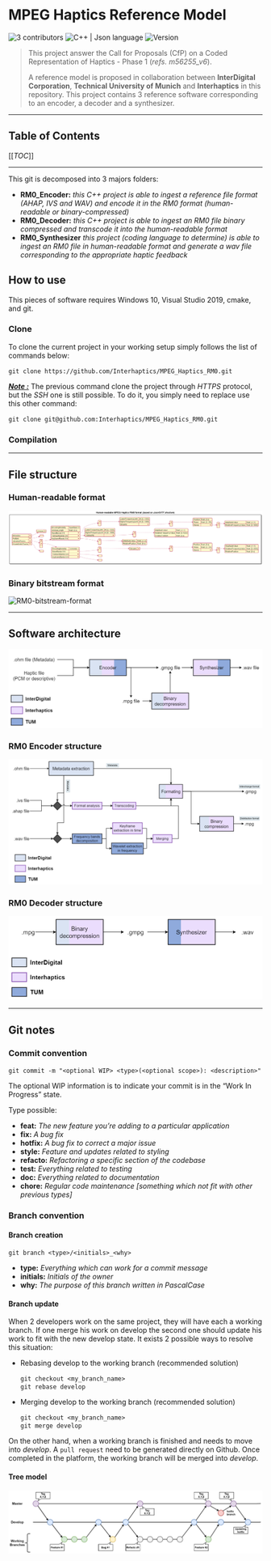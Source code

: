# MPEG Haptics Reference Model

![3 contributors](https://img.shields.io/badge/contributors-3-brightgreen.svg?style=flat-square)
![C++ | Json language](https://img.shields.io/badge/type-C++%20|%20glTF-blue.svg?style=flat-square)
![Version](https://img.shields.io/badge/version-RM0-blueviolet.svg?style=flat-square)


> This project answer the Call for Proposals (CfP) on a Coded Representation of Haptics - Phase 1 (*refs. m56255_v6*).
>
> A reference model is proposed in collaboration between **InterDigital Corporation**, **Technical University of Munich** and **Interhaptics** in this repository. This project contains 3 reference software corresponding to an encoder, a decoder and a synthesizer.

---

## Table of Contents

[[_TOC_]]

---

This git is decomposed into 3 majors folders:

+ **RM0_Encoder:** *this C++ project is able to ingest a reference file format (AHAP, IVS and WAV) and encode it in the RM0 format (human-readable or binary-compressed)*
+ **RM0_Decoder:** *this C++ project is able to ingest an RM0 file binary compressed and transcode it into the human-readable format*
+ **RM0_Synthesizer** *this project (coding language to determine) is able to ingest an RM0 file in human-readable format and generate a wav file corresponding to the appropriate haptic feedback*

## How to use

This pieces of software requires Windows 10, Visual Studio 2019, cmake, and git.

### Clone

To clone the current project in your working setup simply follows the list of commands below:

```shell
git clone https://github.com/Interhaptics/MPEG_Haptics_RM0.git
```

***<u>Note :</u>*** The previous command clone the project through *HTTPS* protocol, but the *SSH* one is still possible. To do it, you simply need to replace use this other command:

```shell
git clone git@github.com:Interhaptics/MPEG_Haptics_RM0.git
``` 

### Compilation

<!-- TODO

```shell

```

-->

---

## File structure

### Human-readable format

![RM0-human-readable-format](diagrams/Rendered/RM0HumanReadableFormat.png "RM0 human-readable format")

### Binary bitstream format

![RM0-bitstream-format](diagrams/Rendered/RM0BitsreamFormat.png "bitstream structure")

---

## Software architecture

![RM0-General-softwares](diagrams/Rendered/RM0GeneralSoftwares.png "General file software structure")

### RM0 Encoder structure

![RM0-Encoder](diagrams/Rendered/RM0EncoderStructure.png "RM0 Encoder structure")

### RM0 Decoder structure

![RM0-Decoder](diagrams/Rendered/RM0DecoderStructure.png "RM0 Decoder structure")

---

## Git notes

### Commit convention

```shell
git commit -m "<optional WIP> <type>(<optional scope>): <description>"
```

The optional WIP information is to indicate your commit is in the “Work In Progress” state.

Type possible:
+ **feat:** *The new feature you’re adding to a particular application*
+ **fix:** *A bug fix*
+ **hotfix:** *A bug fix to correct a major issue*
+ **style:** *Feature and updates related to styling*
+ **refacto:** *Refactoring a specific section of the codebase*
+ **test:** *Everything related to testing*
+ **doc:** *Everything related to documentation*
+ **chore:** *Regular code maintenance [something which not fit with other previous types]*

### Branch convention

#### Branch creation

```shell
git branch <type>/<initials>_<why>
```

+ **type:** *Everything which can work for a commit message*
+ **initials:** *Initials of the owner*
+ **why:** *The purpose of this branch written in PascalCase*

#### Branch update

When 2 developers work on the same project, they will have each a working branch. If one merge his work on develop the second one should update his work to fit with the new develop state. It exists 2 possible ways to resolve this situation:

+ Rebasing develop to the working branch (recommended solution)
    ```shell
    git checkout <my_branch_name>
    git rebase develop
    ```
+ Merging develop to the working branch (recommended solution)
    ```shell
    git checkout <my_branch_name>
    git merge develop
    ```

On the other hand, when a working branch is finished and needs to move into *develop*. A `pull request` need to be generated directly on Github. Once completed in the platform, the working branch will be merged into *develop*.

#### Tree model

![git- tree](diagrams/Rendered/git_tree_model.drawio.png "Git tree")

